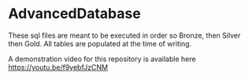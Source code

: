 # AdvancedDatabase

These sql files are meant to be executed in order so Bronze, then Silver then Gold.
All tables are populated at the time of writing.

A demonstration video for this repository is available here
https://youtu.be/f9yebfJzCNM
